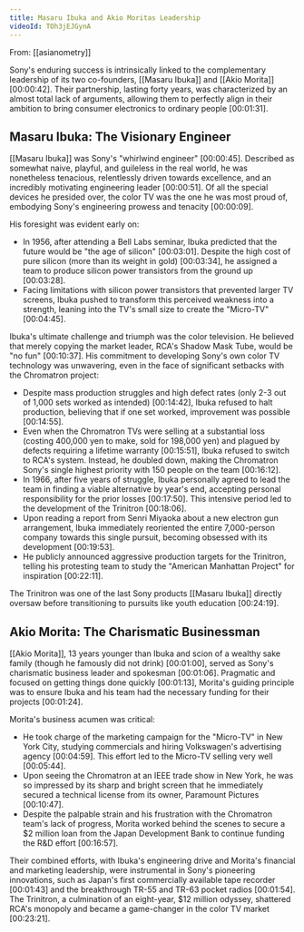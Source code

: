 ```yaml
---
title: Masaru Ibuka and Akio Moritas Leadership
videoId: TOh3jEJGynA
---
```


From: [[asianometry]] <br/> 

Sony's enduring success is intrinsically linked to the complementary leadership of its two co-founders, [[Masaru Ibuka]] and [[Akio Morita]] <a class="yt-timestamp" data-t="00:00:42">[00:00:42]</a>. Their partnership, lasting forty years, was characterized by an almost total lack of arguments, allowing them to perfectly align in their ambition to bring consumer electronics to ordinary people <a class="yt-timestamp" data-t="00:01:31">[00:01:31]</a>.

## Masaru Ibuka: The Visionary Engineer

[[Masaru Ibuka]] was Sony's "whirlwind engineer" <a class="yt-timestamp" data-t="00:00:45">[00:00:45]</a>. Described as somewhat naive, playful, and guileless in the real world, he was nonetheless tenacious, relentlessly driven towards excellence, and an incredibly motivating engineering leader <a class="yt-timestamp" data-t="00:00:51">[00:00:51]</a>. Of all the special devices he presided over, the color TV was the one he was most proud of, embodying Sony's engineering prowess and tenacity <a class="yt-timestamp" data-t="00:00:09">[00:00:09]</a>.

His foresight was evident early on:
*   In 1956, after attending a Bell Labs seminar, Ibuka predicted that the future would be "the age of silicon" <a class="yt-timestamp" data-t="00:03:01">[00:03:01]</a>. Despite the high cost of pure silicon (more than its weight in gold) <a class="yt-timestamp" data-t="00:03:34">[00:03:34]</a>, he assigned a team to produce silicon power transistors from the ground up <a class="yt-timestamp" data-t="00:03:28">[00:03:28]</a>.
*   Facing limitations with silicon power transistors that prevented larger TV screens, Ibuka pushed to transform this perceived weakness into a strength, leaning into the TV's small size to create the "Micro-TV" <a class="yt-timestamp" data-t="00:04:45">[00:04:45]</a>.

Ibuka's ultimate challenge and triumph was the color television. He believed that merely copying the market leader, RCA's Shadow Mask Tube, would be "no fun" <a class="yt-timestamp" data-t="00:10:37">[00:10:37]</a>. His commitment to developing Sony's own color TV technology was unwavering, even in the face of significant setbacks with the Chromatron project:
*   Despite mass production struggles and high defect rates (only 2-3 out of 1,000 sets worked as intended) <a class="yt-timestamp" data-t="00:14:42">[00:14:42]</a>, Ibuka refused to halt production, believing that if one set worked, improvement was possible <a class="yt-timestamp" data-t="00:14:55">[00:14:55]</a>.
*   Even when the Chromatron TVs were selling at a substantial loss (costing 400,000 yen to make, sold for 198,000 yen) and plagued by defects requiring a lifetime warranty <a class="yt-timestamp" data-t="00:15:51">[00:15:51]</a>, Ibuka refused to switch to RCA's system. Instead, he doubled down, making the Chromatron Sony's single highest priority with 150 people on the team <a class="yt-timestamp" data-t="00:16:12">[00:16:12]</a>.
*   In 1966, after five years of struggle, Ibuka personally agreed to lead the team in finding a viable alternative by year's end, accepting personal responsibility for the prior losses <a class="yt-timestamp" data-t="00:17:50">[00:17:50]</a>. This intensive period led to the development of the Trinitron <a class="yt-timestamp" data-t="00:18:06">[00:18:06]</a>.
*   Upon reading a report from Senri Miyaoka about a new electron gun arrangement, Ibuka immediately reoriented the entire 7,000-person company towards this single pursuit, becoming obsessed with its development <a class="yt-timestamp" data-t="00:19:53">[00:19:53]</a>.
*   He publicly announced aggressive production targets for the Trinitron, telling his protesting team to study the "American Manhattan Project" for inspiration <a class="yt-timestamp" data-t="00:22:11">[00:22:11]</a>.

The Trinitron was one of the last Sony products [[Masaru Ibuka]] directly oversaw before transitioning to pursuits like youth education <a class="yt-timestamp" data-t="00:24:19">[00:24:19]</a>.

## Akio Morita: The Charismatic Businessman

[[Akio Morita]], 13 years younger than Ibuka and scion of a wealthy sake family (though he famously did not drink) <a class="yt-timestamp" data-t="00:01:00">[00:01:00]</a>, served as Sony's charismatic business leader and spokesman <a class="yt-timestamp" data-t="00:01:06">[00:01:06]</a>. Pragmatic and focused on getting things done quickly <a class="yt-timestamp" data-t="00:01:13">[00:01:13]</a>, Morita's guiding principle was to ensure Ibuka and his team had the necessary funding for their projects <a class="yt-timestamp" data-t="00:01:24">[00:01:24]</a>.

Morita's business acumen was critical:
*   He took charge of the marketing campaign for the "Micro-TV" in New York City, studying commercials and hiring Volkswagen's advertising agency <a class="yt-timestamp" data-t="00:04:59">[00:04:59]</a>. This effort led to the Micro-TV selling very well <a class="yt-timestamp" data-t="00:05:44">[00:05:44]</a>.
*   Upon seeing the Chromatron at an IEEE trade show in New York, he was so impressed by its sharp and bright screen that he immediately secured a technical license from its owner, Paramount Pictures <a class="yt-timestamp" data-t="00:10:47">[00:10:47]</a>.
*   Despite the palpable strain and his frustration with the Chromatron team's lack of progress, Morita worked behind the scenes to secure a $2 million loan from the Japan Development Bank to continue funding the R&D effort <a class="yt-timestamp" data-t="00:16:57">[00:16:57]</a>.

Their combined efforts, with Ibuka's engineering drive and Morita's financial and marketing leadership, were instrumental in Sony's pioneering innovations, such as Japan's first commercially available tape recorder <a class="yt-timestamp" data-t="00:01:43">[00:01:43]</a> and the breakthrough TR-55 and TR-63 pocket radios <a class="yt-timestamp" data-t="00:01:54">[00:01:54]</a>. The Trinitron, a culmination of an eight-year, $12 million odyssey, shattered RCA's monopoly and became a game-changer in the color TV market <a class="yt-timestamp" data-t="00:23:21">[00:23:21]</a>.